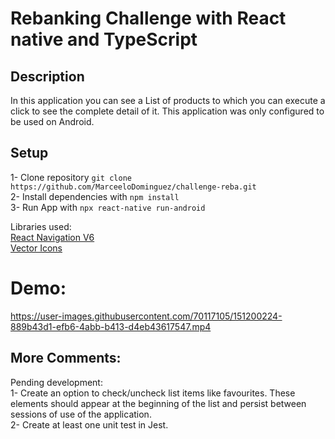 # Rebanking Challenge with React native and TypeScript

## Description 
In this application you can see a List of products to which you can execute a click to see the complete detail of it.
This application was only configured to be used on Android.

## Setup
1- Clone repository `git clone https://github.com/MarceeloDominguez/challenge-reba.git`</br>
2- Install dependencies with `npm install` </br>
3- Run App with  `npx react-native run-android`

Libraries used: </br>
[React Navigation V6](https://reactnavigation.org/docs/getting-started/) <br>
[Vector Icons](https://www.npmjs.com/package/react-native-vector-icons) <br>

# Demo:

https://user-images.githubusercontent.com/70117105/151200224-889b43d1-efb6-4abb-b413-d4eb43617547.mp4

## More Comments:
Pending development: </br>
1- Create an option to check/uncheck list items like
favourites. These elements should appear at the beginning of the list and
persist between sessions of use of the application. </br>
2- Create at least one unit test in Jest.

